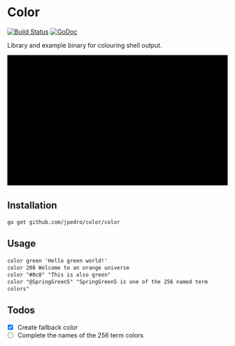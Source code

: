 # Color

[![Build Status](https://travis-ci.org/jpedro/color.svg?branch=master)](https://travis-ci.org/jpedro/color)
[![GoDoc](https://godoc.org/github.com/jpedro/color?status.svg)](https://godoc.org/github.com/jpedro/color)

Library and example binary for colouring shell output.

![Example](https://raw.githubusercontent.com/jpedro/color/master/.github/img/cast.gif "Example")


## Installation

    go get github.com/jpedro/color/color

## Usage

    color green 'Hello green world!'
    color 208 Welcome to an orange universe
    color "#0c0" "This is also green"
    color "@SpringGreen5" "SpringGreen5 is one of the 256 named term colors"


## Todos

- [x] Create fallback color
- [ ] Complete the names of the 256 term colors
